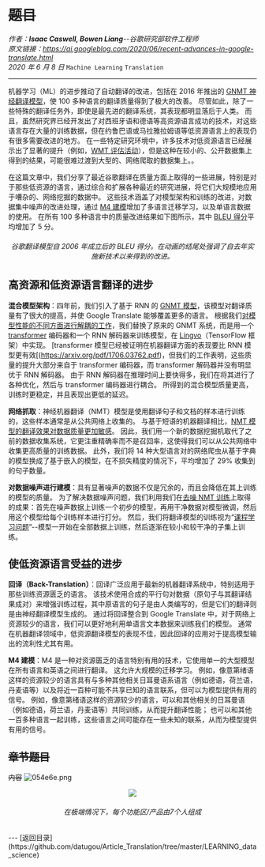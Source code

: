 # ~~题目~~
_作者：**Isaac Caswell, Bowen Liang**--谷歌研究部软件工程师_  
_原文链接：<https://ai.googleblog.com/2020/06/recent-advances-in-google-translate.html>_  
_2020 年 6 月 8 日_
`Machine Learning` `Translation`

---
机器学习（ML）的进步推动了自动翻译的改进，包括在 2016 年推出的 [GNMT 神经翻译模型](https://ai.googleblog.com/2016/09/a-neural-network-for-machine.html)，使 100 多种语言的翻译质量得到了极大的改善。
尽管如此，除了一些特殊的翻译任务外，即使是最先进的翻译系统，其表现都明显落后于人类。
而且，虽然研究界已经开发出了对西班牙语和德语等高资源语言成功的技术，对这些语言存在大量的训练数据，但在约鲁巴语或马拉雅拉姆语等低资源语言上的表现仍有很多需要改进的地方。
在一些特定研究环境中，许多技术对低资源语言已经展示出了显著的提升（例如，[WMT 评估活动](http://www.statmt.org/wmt20/)），但是这种在较小的、公开数据集上得到的结果，可能很难过渡到大型的、网络爬取的数据集上。。

在这篇文章中，我们分享了最近谷歌翻译在质量方面上取得的一些进展，特别是对于那些低资源的语言，通过综合和扩展各种最近的研究进展，将它们大规模地应用于嘈杂的、网络挖掘的数据中。
这些技术涵盖了对模型架构和训练的改进，对数据集中噪声的改进处理，通过 [M4 建模](https://ai.googleblog.com/2019/10/exploring-massively-multilingual.html)增加了多语言迁移学习，以及单语言数据的使用。
在所有 100 多种语言中的质量改进结果如下图所示，其中 [BLEU 得分](https://en.wikipedia.org/wiki/BLEU)平均增加了 5 分。


<div align=center><h6>谷歌翻译模型自 2006 年成立后的 BLEU 得分。在动画的结尾处强调了自去年实施新技术以来得到的改进。</h6></div>

## 高资源和低资源语言翻译的进步
**混合模型架构**：四年前，我们引入了基于 RNN 的 [GNMT 模型](https://arxiv.org/abs/1609.08144)，该模型对翻译质量有了很大的提高，并使 Google Translate 能够覆盖更多的语言。
根据我们[对模型性能的不同方面进行解耦的工作](https://arxiv.org/abs/1804.09849)，我们替换了原来的 GNMT 系统，而是用一个 [transformer](https://ai.googleblog.com/2017/08/transformer-novel-neural-network.html) 编码器和一个 RNN 解码器来训练模型，在 [Lingvo](https://arxiv.org/abs/1902.08295)（TensorFlow 框架）中实现。
[transformer 模型已经被证明在机器翻译方面的表现要比 RNN 模型更有效[(https://arxiv.org/pdf/1706.03762.pdf)，但我们的工作表明，这些质量的提升大部分来自于 transformer 编码器，而 transformer 解码器并没有明显优于 RNN 解码器。
由于 RNN 解码器在推理时间上要快得多，我们在将其进行了各种优化，然后与 transformer 编码器进行耦合。
所得到的混合模型质量更高，训练时更稳定，并且表现出更低的延迟。

**网络抓取**：神经机器翻译（NMT）模型是使用翻译句子和文档的样本进行训练的，这些样本通常是从公共网络上收集的。
与基于短语的机器翻译相比，[NMT 模型的翻译效果对数据质量更加敏感](https://www.aclweb.org/anthology/W18-2709.pdf)。
因此，我们用一个新的数据挖掘机取代了之前的数据收集系统，它更注重精确率而不是召回率，这使得我们可以从公共网络中收集更高质量的训练数据。
此外，我们将 14 种大型语言对的网络爬虫从基于字典的模型换成了基于嵌入的模型，在不损失精度的情况下，平均增加了 29% 收集到的句子数量。

**对数据噪声进行建模**：具有显著噪声的数据不仅是冗余的，而且会降低在其上训练的模型的质量。
为了解决数据噪声问题，我们利用我们在[去噪 NMT 训练](https://www.aclweb.org/anthology/W18-6314/)上取得的成果：首先在噪声数据上训练一个初步的模型，再用干净数据对模型微调，然后用这个模型给每个训练样本进行打分。
然后，我们将翻译模型的训练视为“[课程学习问题](https://arxiv.org/abs/1908.10940)”--模型一开始在全部数据上训练，然后逐渐在较小和较干净的子集上训练。

## 使低资源语言受益的进步
**回译（Back-Translation）**：回译广泛应用于最新的机器翻译系统中，特别适用于那些训练资源匮乏的语言。
该技术使用合成的平行句对数据（原句子与其翻译结果成对）来增强训练过程，其中原语言的句子是由人类编写的，但是它们的翻译则是由神经翻译模型生成的。
通过将回译整合到 Google Translate 中，对于网络上资源较少的语言，我们可以更好地利用单语言文本数据来训练我们的模型。
通常在机器翻译领域中，低资源翻译模型的表现不佳，因此回译的应用对于提高模型输出的流利性尤其有用。

**M4 建模**：M4 是一种对资源匮乏的语言特别有用的技术，它使用单一的大型模型在所有语言和英语之间进行翻译。
这允许大规模的迁移学习。
例如，像意第绪语这样的资源较少的语言具有与多种其他相关日耳曼语系语言（例如德语，荷兰语，丹麦语等）以及将近一百种可能不共享已知的语言联系，但可以为模型提供有用的信号。
例如，像意第绪语这样的资源较少的语言，可以和其他相关的日耳曼语（例如德语，荷兰语，丹麦语等）共同训练，从而提升翻译性能；
也可以和其他一百多种语言一起训练，这些语言之间可能存在一些未知的联系，从而为模型提供有用的信号。

## ~~章节题目~~
~~内容~~
<img src="https://s1.ax1x.com/2020/10/14/054e6e.png" alt="054e6e.png" border="0" />
<div align=center><img src="https://s1.ax1x.com/2020/10/14/054e6e.png"></div>
<div align=center><h6>在极端情况下，每个功能区/产品由7个人组成</h6></div>
---
[返回目录](https://github.com/datugou/Article_Translation/tree/master/LEARNING_data_science)
